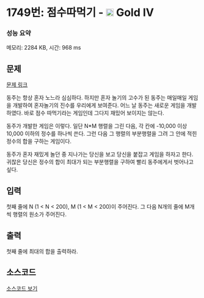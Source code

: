 # 1749번: 점수따먹기 - <img src="https://static.solved.ac/tier_small/12.svg" style="height:20px" /> Gold IV

<!-- performance -->
### 성능 요약
메모리: 2284 KB, 시간: 968 ms
<!-- end -->

## 문제

[문제 링크](https://boj.kr/1749)


<p>동주는 항상 혼자 노느라 심심하다. 하지만 혼자 놀기의 고수가 된 동주는 매일매일 게임을 개발하여 혼자놀기의 진수를 우리에게 보여준다. 어느 날 동주는 새로운 게임을 개발하였다. 바로 점수 따먹기라는 게임인데 그다지 재밌어 보이지는 않는다.</p>

<p>동주가 개발한 게임은 이렇다. 일단 N*M 행렬을 그린 다음, 각 칸에 -10,000 이상 10,000 이하의 정수를 하나씩 쓴다. 그런 다음 그 행렬의 부분행렬을 그려 그 안에 적힌 정수의 합을 구하는 게임이다.</p>

<p>동주가 혼자 재밌게 놀던 중 지나가는 당신을 보고 당신을 붙잡고 게임을 하자고 한다. 귀찮은 당신은 정수의 합이 최대가 되는 부분행렬을 구하여 빨리 동주에게서 벗어나고 싶다.</p>



## 입력


<p>첫째 줄에 N (1 &lt; N &lt; 200), M (1 &lt; M &lt; 200)이 주어진다. 그 다음 N개의 줄에 M개씩 행렬의 원소가 주어진다.</p>



## 출력


<p>첫째 줄에 최대의 합을 출력하라.</p>



## 소스코드

[소스코드 보기](점수따먹기.cpp)